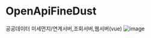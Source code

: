 # OpenApiFineDust
공공데이터 미세먼지/연계서버,조회서버,웹서버(vue)
![image](https://user-images.githubusercontent.com/101435271/164984347-e9474518-23ad-46ef-96da-47d57b4f633e.png)
